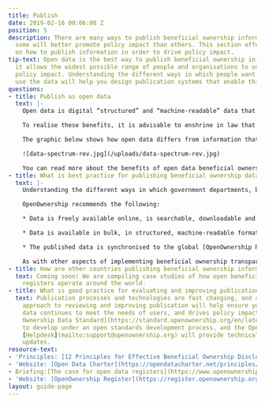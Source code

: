 ```yaml
---
title: Publish
date: 2019-02-16 00:06:00 Z
position: 5
description: There are many ways to publish beneficial ownership information publicly;
  some will better promote policy impact than others. This section offers guidance
  on how to publish information in order to drive policy impact.
tip-text: Open data is the best way to publish beneficial ownership information, as
  it allows the widest possible range of people and organisations to use it to drive
  policy impact. Understanding the different ways in which people want to access and
  use the data will help you design publication systems that enable this.
questions:
- title: Publish as open data
  text: |-
    Open data is digital “structured” and “machine-readable” data that is available free of charge and can be used and reused by anyone. Making the beneficial ownership data that you publish available as open data means it is easier for people and organisations to use it for public benefit. Structured data makes is possible to link beneficial ownership information with other data and improves the quality of the data. This helps ensure that your beneficial ownership register fulfills your policy goals.

    To realise these benefits, it is advisable to enshrine in law that the data you publish will be available as open data. Whilst enshrining in law public access to the data is of course important, open data goes further and can unlock additional policy impact. For example, you could include reference to publishing data “in accordance with the globally accepted principles and standards for open data in the [Open Data Charter](https://opendatacharter.net/principles/)".

    The graphic below shows how open data differs from information that is simply publicly available.

    ![data-spectrum-rev.jpg](/uploads/data-spectrum-rev.jpg)

    You can read more about the benefits of open data beneficial ownership information in our briefing - [the case for open data registers](https://www.openownership.org/uploads/briefing-on-beneficial-ownership-as-open-data.pdf). In addition, OpenOwnership is drafting guidance on what to consider when deciding which type of open data license to use for beneficial ownership data. This will be available in the coming months.
- title: What is best practice for publishing beneficial ownership data?
  text: |-
    Understanding the different ways in which government departments, businesses and civil society will want to access and use your beneficial ownership register to drive policy impact, will help design systems that enable this. In general, some people will want to search for a particular record, while others will want to analyse many records at once. This means publishing the data in ways that both humans and computers can read, understand and use it.

    OpenOwnership recommends the following:

    * Data is freely available online, is searchable, downloadable and reusable by the public, without a fee, proprietary software, or the need for registration. It is important to plan for publication processes and tools to be updated regularly, and in response to user feedback.

    * Data is available in bulk, in structured, machine-readable format that complies with the [Beneficial Ownership Data Standard](https://standard.openownership.org/en/latest/) (BODS). This could be via an API (which allows data users to access the data in machine-readable format such as JSON, direct from a website) and/or a bulk download service (where a copy of the entire registry data is put online at regular intervals in a downloadable open file format such as .csv).

    * The published data is synchronised to the global [OpenOwnership Register](https://register.openownership.org/), which links beneficial ownership data from across the world. This links national data with beneficial ownership data from other countries, increasing policy impact. This can be done using the API or bulk download solution mentioned above, and you can contact us for more information.

    As with other aspects of implementing beneficial ownership transparency, it is important to plan for publication processes and tools to be updated regularly, and in response to user feedback.
- title: How are other countries publishing beneficial ownership information?
  text: Coming soon! We are compiling case studies of how open beneficial ownership
    registers operate around the world.
- title: What is good practice for evaluating and improving publication?
  text: Publication processes and technologies are fast changing, and an iterative
    approach to reviewing and improving publication will help ensure your published
    data continues to meet the needs of users, and drives policy impact. The [Beneficial
    Ownership Data Standard](https://standard.openownership.org/en/latest/) will continue
    to develop under an open standards development process, and the OpenOwnership
    [Helpdesk](mailto:support@openownership.org) will provide technical support with
    updates.
resource-text:
- 'Principles: [12 Principles for Effective Beneficial Ownership Disclosure](/framework)'
- 'Website: [Open Data Charter](https://opendatacharter.net/principles/)'
- Briefing:[The case for open data registers](https://www.openownership.org/uploads/briefing-on-beneficial-ownership-as-open-data.pdf)
- 'Website: [OpenOwnership Register](https://register.openownership.org/)'
layout: guide-page
---
```


